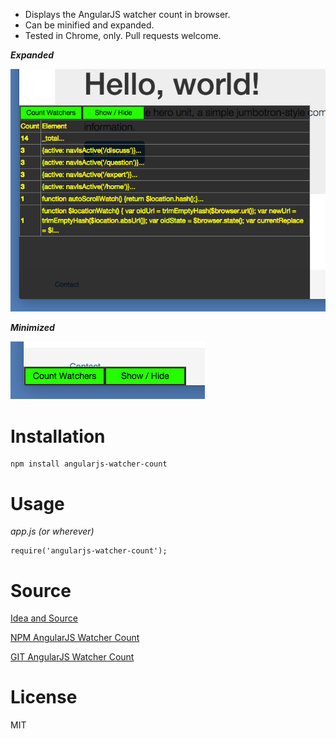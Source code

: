 * Displays the AngularJS watcher count in browser.
* Can be minified and expanded.
* Tested in Chrome, only. Pull requests welcome.

***Expanded***

![Expaned](https://github.com/xErik/angularjs-watcher-count/raw/master/img/expanded.png)

***Minimized***

![Minimized](https://github.com/xErik/angularjs-watcher-count/raw/master/img/minimized.png)

# Installation

```
npm install angularjs-watcher-count
```

# Usage

*app.js (or wherever)*
```
require('angularjs-watcher-count');
```

# Source

[Idea and Source](https://gist.github.com/kentcdodds/31c90402750572107922#file-get-watchers-js)

[NPM AngularJS Watcher Count](https://www.npmjs.com/package/angularjs-watcher-count)

[GIT AngularJS Watcher Count](https://github.com/xErik/angularjs-watcher-count)

# License

MIT
